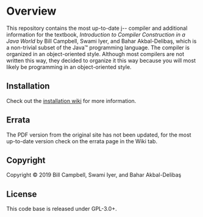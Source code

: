 # Overview

This repository contains the most up-to-date j-- compiler and
additional information for the textbook, _Introduction to Compiler
Construction in a Java World_ by Bill Campbell, Swami Iyer, and 
Bahar Akbal-Deliba&#351;, which is a non-trivial subset of the Java&trade;
programming language. The compiler is organized in an object-oriented style.
Although most compilers are not written this way, they decided to organize it
this way because you will most likely be programming in an object-oriented style.

## Installation

Check out the [installation wiki](https://github.com/umbcsops/j--/wiki/Installation)
for more information.

## Errata

The PDF version from the original site has not been updated, for the most
up-to-date version check on the errata page in the Wiki tab.

## Copyright

Copyright &copy; 2019 Bill Campbell, Swami Iyer, and Bahar Akbal-Deliba&#351;

## License

This code base is released under GPL-3.0+.
